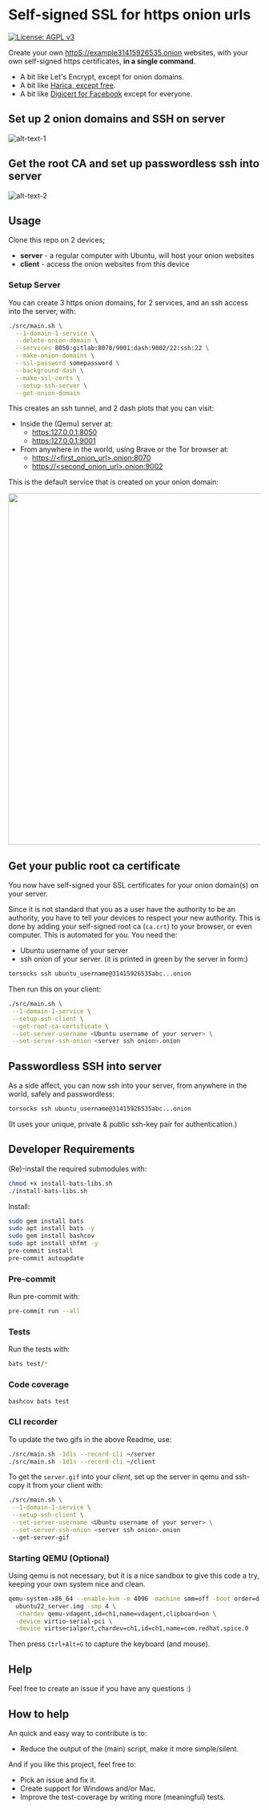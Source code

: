 # Self-signed SSL for https onion urls

[![License: AGPL v3](https://img.shields.io/badge/License-AGPL_v3-blue.svg)](https://www.gnu.org/licenses/agpl-3.0)

Create your own <httpS://example31415926535.onion> websites, with your own
self-signed https certificates, **in a single command**.

- A bit like Let's Encrypt, except for onion domains.
- A bit like [Harica, except free](https://news.harica.gr/article/onion_announcement/).
- A bit like [Digicert for Facebook](https://www.digicert.com/blog/anonymous-facebook-via-tor)
  except for everyone.

## Set up 2 onion domains and SSH on server

![alt-text-1](server.gif "Server")

## Get the root CA and set up passwordless ssh into server

![alt-text-2](client.gif "Client")

## Usage

Clone this repo on 2 devices;

- **server** - a regular computer with Ubuntu, will host your onion websites
- **client** - access the onion websites from this device

### Setup Server

You can create 3 https onion domains, for 2 services, and an ssh access into
the server, with:

```bash
./src/main.sh \
  --1-domain-1-service \
  --delete-onion-domain \
  --services 8050:gitlab:8070/9001:dash:9002/22:ssh:22 \
  --make-onion-domains \
  --ssl-password somepassword \
  --background-dash \
  --make-ssl-certs \
  --setup-ssh-server \
  --get-onion-domain
```

This creates an ssh tunnel, and 2 dash plots that you can visit:

- Inside the (Qemu) server at:
  - [https:127.0.0.1:8050](https:127.0.0.1:8050)
  - [https:127.0.0.1:9001](https:127.0.0.1:9001)
- From anywhere in the world, using Brave or the Tor browser at:
  - [https://\<first_onion_url>.onion:8070](https://%3Cfirst_onion_url%3E.onion:8070)
  - [https://\<second_onion_url>.onion:9002](https://%3Csecond_onion_url%3E.onion:9002)

This is the default service that is created on your onion domain:

<img src="onion_example.png" width="700">

## Get your public root ca certificate

You now have self-signed your SSL certificates for your onion domain(s) on your server.

Since it is not standard that you as a user have the authority to be an
authority, you have to tell your devices to respect your new authority. This is
done by adding your self-signed root ca (`ca.crt`) to your browser, or even
computer. This is automated for you. You need the:

- Ubuntu username of your server
- ssh onion of your server. (it is printed in green by the server in form:)

```txt
torsocks ssh ubuntu_username@31415926535abc...onion
```

Then run this on your client:

```bash
./src/main.sh \
 --1-domain-1-service \
 --setup-ssh-client \
 --get-root-ca-certificate \
 --set-server-username <Ubuntu username of your server> \
 --set-server-ssh-onion <server ssh onion>.onion
```

## Passwordless SSH into server

As a side affect, you can now ssh into your server, from anywhere in the world,
safely and passwordless:

```bash
torsocks ssh ubuntu_username@31415926535abc...onion
```

(It uses your unique, private & public ssh-key pair for authentication.)

## Developer Requirements

(Re)-install the required submodules with:

```sh
chmod +x install-bats-libs.sh
./install-bats-libs.sh
```

Install:

```sh
sudo gem install bats
sudo apt install bats -y
sudo gem install bashcov
sudo apt install shfmt -y
pre-commit install
pre-commit autoupdate
```

### Pre-commit

Run pre-commit with:

```sh
pre-commit run --all
```

### Tests

Run the tests with:

```sh
bats test/*
```

### Code coverage

```sh
bashcov bats test
```

### CLI recorder

To update the two gifs in the above Readme, use:

```bash
./src/main.sh -1d1s --record-cli ~/server
./src/main.sh -1d1s --record-cli ~/client
```

To get the `server.gif` into your *client*, set up the server in qemu and
ssh-copy it from your client with:

```bash
./src/main.sh \
 --1-domain-1-service \
 --setup-ssh-client \
 --set-server-username <Ubuntu username of your server> \
 --set-server-ssh-onion <server ssh onion>.onion
 --get-server-gif
```

### Starting QEMU (Optional)

Using qemu is not necessary, but it is a nice sandbox to give this code a try,
keeping your own system nice and clean.

```sh
qemu-system-x86_64 --enable-kvm -m 4096 -machine smm=off -boot order=d \
  ubuntu22_server.img -smp 4 \
  -chardev qemu-vdagent,id=ch1,name=vdagent,clipboard=on \
  -device virtio-serial-pci \
  -device virtserialport,chardev=ch1,id=ch1,name=com.redhat.spice.0
```

Then press `Ctrl+Alt+G` to capture the keyboard (and mouse).

## Help

Feel free to create an issue if you have any questions :)

## How to help

An quick and easy way to contribute is to:

- Reduce the output of the (main) script, make it more simple/silent.

And if you like this project, feel free to:

- Pick an issue and fix it.
- Create support for Windows and/or Mac.
- Improve the test-coverage by writing more (meaningful) tests.

